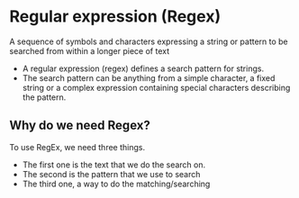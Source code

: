 # Regular expression (Regex)

A sequence of symbols and characters expressing a string or pattern to be searched from within a longer piece of text

- A regular expression (regex) defines a search pattern for strings.
- The search pattern can be anything from a simple character, a fixed string or a complex expression containing special characters describing the pattern.

## Why do we need Regex?

To use RegEx, we need three things.

- The first one is the text that we do the search on.
- The second is the pattern that we use to search
- The third one, a way to do the matching/searching
